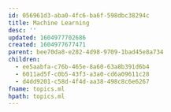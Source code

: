 ```yaml
---
id: 056961d3-aba0-4fc6-ba6f-598dbc38294c
title: Machine Learning
desc: ''
updated: 1604977702686
created: 1604977677471
parent: bee70da8-e282-4d98-9709-1bad45e8a734
children:
  - ee5aabfa-c76b-465e-8a60-63a8b391d6b4
  - 6011ad5f-c0b5-43f3-a3a0-cd6a09611c28
  - d4dd9201-c58d-4f4d-aa38-498c8c6e6267
fname: topics.ml
hpath: topics.ml
---
```



